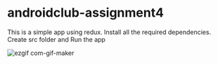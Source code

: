 # androidclub-assignment4

This is a simple app using redux. Install all the required dependencies. Create src folder and Run the app


![ezgif com-gif-maker](https://user-images.githubusercontent.com/62475999/128634569-3a6c7452-b426-49b3-8b03-88b32bcd964f.gif)
